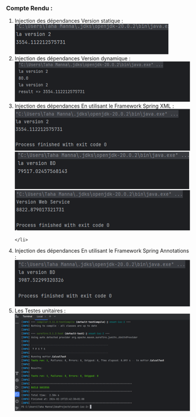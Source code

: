 <h3>Compte Rendu : </h3>
<ol>
    <li>Injection des dépendances Version statique :  
    <img src="captures/version Static.PNG" >

</li>
    <li>Injection des dépendances Version dynamique : 
    <img src="captures/version dynamic.PNG" >
</li>
    <li>Injection des dépendances En utilisant le Framework Spring XML  :   
    <img src="captures/iodVXML/version2.PNG" >
    <img src="captures/iodVXML/versionBD.PNG" >
    <img src="captures/iodVXML/webservice.PNG" >

    </li>
<li> Injection des dépendances En utilisant le Framework Spring Annotations :   
    <img src="captures/iodVAnnotation/Capture.PNG" >

<li> Les Testes unitaires : 
    <img src="captures/TestUnitaires/testunita.PNG" >
</ol>
